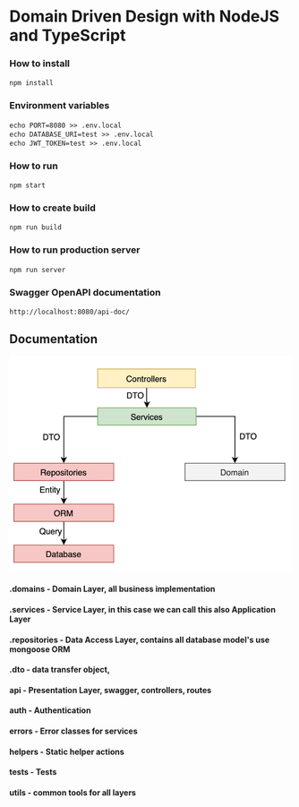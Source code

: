 # Domain Driven Design with NodeJS and TypeScript

### How to install

    npm install
    
### Environment variables

    echo PORT=8080 >> .env.local
    echo DATABASE_URI=test >> .env.local
    echo JWT_TOKEN=test >> .env.local

### How to run

    npm start
    
### How to create build

    npm run build
    
### How to run production server

    npm run server
    
### Swagger OpenAPI documentation

    http://localhost:8080/api-doc/

## Documentation

![Screenshot](diagram.png)

#### .domains - Domain Layer, all business implementation

#### .services - Service Layer, in this case we can call this also Application Layer

#### .repositories - Data Access Layer, contains all database model's use mongoose ORM

#### .dto - data transfer object,  

#### api - Presentation Layer, swagger, controllers, routes 

#### auth - Authentication

#### errors - Error classes for services

#### helpers - Static helper actions

#### tests - Tests

#### utils - common tools for all layers